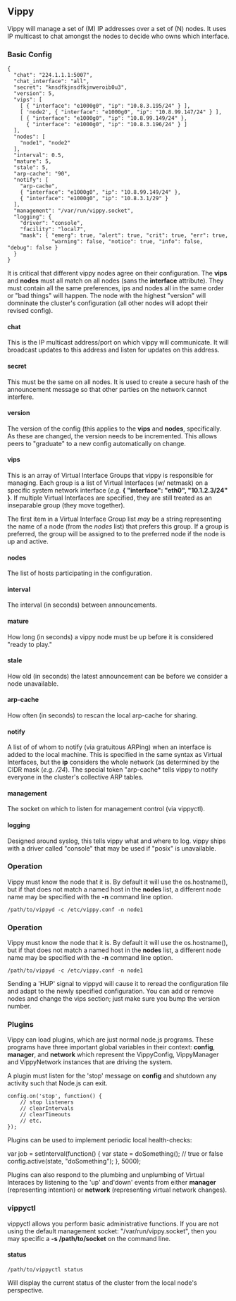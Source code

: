 ## Vippy ##

Vippy will manage a set of (M) IP addresses over a set of (N) nodes.  It uses IP multicast to chat amongst the nodes to decide who owns which interface.

### Basic Config ###

    {
      "chat": "224.1.1.1:5007",
      "chat_interface": "all",
      "secret": "knsdfkjnsdfkjnweroib0u3",
      "version": 5,
      "vips": [
        [ { "interface": "e1000g0", "ip": "10.8.3.195/24" } ],
        [ 'node2', { "interface": "e1000g0", "ip": "10.8.99.147/24" } ],
        [ { "interface": "e1000g0", "ip": "10.8.99.149/24" }, 
          { "interface": "e1000g0", "ip": "10.8.3.196/24" } ]
      ],
      "nodes": [
        "node1", "node2"
      ],
      "interval": 0.5,
      "mature": 5,
      "stale": 5,
      "arp-cache": "90",
      "notify": [
        "arp-cache",
        { "interface": "e1000g0", "ip": "10.8.99.149/24" },
        { "interface": "e1000g0", "ip": "10.8.3.1/29" }
      ],
      "management": "/var/run/vippy.socket",
      "logging": {
        "driver": "console",
        "facility": "local7",
        "mask": { "emerg": true, "alert": true, "crit": true, "err": true,
                  "warning": false, "notice": true, "info": false, "debug": false }
      }
    }

It is critical that different vippy nodes agree on their configuration.  The **vips** and **nodes** must all match on all nodes (sans the **interface** attribute).  They must contain all the same preferences, ips and nodes all in the same order or "bad things" will happen.  The node with the highest "version" will domninate the cluster's configuration (all other nodes will adopt their revised config).

#### chat ####

This is the IP multicast address/port on which vippy will communicate.  It will broadcast updates to this address and listen for updates on this address.

#### secret ####

This must be the same on all nodes.  It is used to create a secure hash of the announcement message so that other parties on the network cannot interfere.

#### version ####

The version of the config (this applies to the **vips** and **nodes**, specifically.  As these are changed, the version needs to be incremented.  This allows peers to "graduate" to a new config automatically on change.

#### vips ####

This is an array of Virtual Interface Groups that vippy is responsible for managing.  Each group is a list of Virtual Interfaces (w/ netmask) on a specific system network interface (*e.g.* **{ "interface": "eth0", "10.1.2.3/24" }**.  If multiple Virtual Interfaces are specified, they are still treated as an inseparable group (they move together).

The first item in a Virtual Interface Group list *may* be a string representing the name of a node (from the *nodes* list) that prefers this group.  If a group is preferred, the group will be assigned to to the preferred node if the node is up and active.

#### nodes ####

The list of hosts participating in the configuration.

#### interval ####

The interval (in seconds) between announcements.

#### mature ####

How long (in seconds) a vippy node must be up before it is considered "ready to play."

#### stale ####

How old (in seconds) the latest announcement can be before we consider a node unavailable.

#### arp-cache ####

How often (in seconds) to rescan the local arp-cache for sharing.

#### notify ####

A list of of whom to notify (via gratuitous ARPing) when an interface is added to the local machine. This is specified in the same syntax as Virtual Interfaces, but the **ip** considers the whole network (as determined by the CIDR mask (*e.g. /24*).  The special token "arp-cache* tells vippy to notify everyone in the cluster's collective ARP tables.

#### management ####

The socket on which to listen for management control (via vippyctl).

#### logging ####

Designed around syslog, this tells vippy what and where to log.  vippy ships with a driver called "console" that may be used if "posix" is unavailable.

### Operation ###

Vippy must know the node that it is.  By default it will use the os.hostname(), but if that does not match a named host in the **nodes** list, a different node name may be specified with the **-n** command line option.

    /path/to/vippyd -c /etc/vippy.conf -n node1

### Operation ###

Vippy must know the node that it is.  By default it will use the os.hostname(), but if that does not match a named host in the **nodes** list, a different node name may be specified with the **-n** command line option.

    /path/to/vippyd -c /etc/vippy.conf -n node1

Sending a 'HUP' signal to vippyd will cause it to reread the configuration file and adapt to the newly specified configuration.  You can add or remove nodes and change the vips section; just make sure you bump the version number.

### Plugins ###

Vippy can load plugins, which are just normal node.js programs.  These programs have three important global variables in their context: **config**, **manager**, and **network** which represent the VippyConfig, VippyManager and VippyNetwork instances that are driving the system.

A plugin must listen for the 'stop' message on **config** and shutdown any activity such that Node.js can exit.

    config.on('stop', function() {
        // stop listeners
        // clearIntervals
        // clearTimeouts
        // etc.
    });

Plugins can be used to implement periodic local health-checks:

   var job = setInterval(function() {
     var state = doSomething(); // true or false
     config.active(state, "doSomething");
   }, 5000);

Plugins can also respond to the plumbing and unplumbing of Virtual Interaces by listening to the 'up' and'down' events from either **manager** (representing intention) or **network** (representing virtual network changes).


### vippyctl ###

vippyctl allows you perform basic administrative functions.  If you are not using the default management socket: "/var/run/vippy.socket", then you may specific a **-s /path/to/socket** on the command line.

#### status ####

    /path/to/vippyctl status

Will display the current status of the cluster from the local node's perspective.
